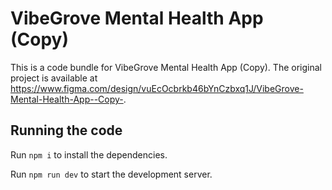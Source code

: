 
  # VibeGrove Mental Health App (Copy)

  This is a code bundle for VibeGrove Mental Health App (Copy). The original project is available at https://www.figma.com/design/vuEcOcbrkb46bYnCzbxq1J/VibeGrove-Mental-Health-App--Copy-.

  ## Running the code

  Run `npm i` to install the dependencies.

  Run `npm run dev` to start the development server.
  